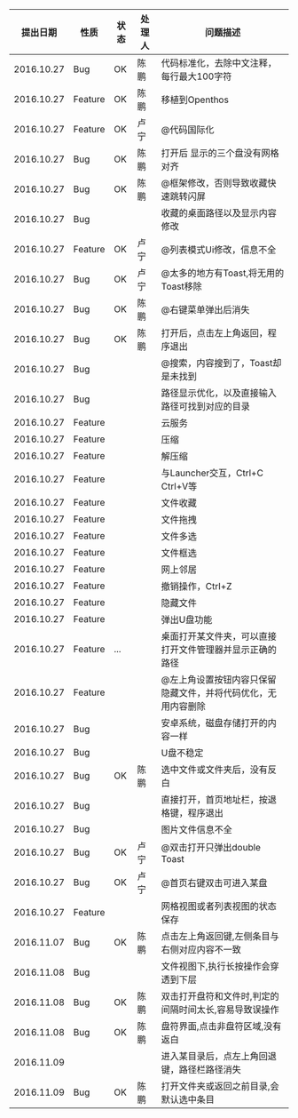 |提出日期|性质|状态|处理人|问题描述|
|-----|-----|-----|-----|-----|
|2016.10.27|Bug|OK|陈鹏|代码标准化，去除中文注释，每行最大100字符|
|2016.10.27|Feature|OK|陈鹏|移植到Openthos|
|2016.10.27|Feature|OK|卢宁|@代码国际化|
|2016.10.27|Bug|OK|陈鹏|打开后 显示的三个盘没有网格对齐|
|2016.10.27|Bug|OK|陈鹏|@框架修改，否则导致收藏快速跳转闪屏|
|2016.10.27|Bug|||收藏的桌面路径以及显示内容修改|
|2016.10.27|Feature|OK|卢宁|@列表模式Ui修改，信息不全|
|2016.10.27|Bug|OK|卢宁|@太多的地方有Toast,将无用的Toast移除|
|2016.10.27|Bug|OK|陈鹏|@右键菜单弹出后消失|
|2016.10.27|Bug|OK|陈鹏|打开后，点击左上角返回，程序退出|
|2016.10.27|Bug|||@搜索，内容搜到了，Toast却是未找到|
|2016.10.27|Bug|||路径显示优化，以及直接输入路径可找到对应的目录|
|2016.10.27|Feature|||云服务|
|2016.10.27|Feature|||压缩|
|2016.10.27|Feature|||解压缩|
|2016.10.27|Feature|||与Launcher交互，Ctrl+C Ctrl+V等|
|2016.10.27|Feature|||文件收藏|
|2016.10.27|Feature|||文件拖拽|
|2016.10.27|Feature|||文件多选|
|2016.10.27|Feature|||文件框选|
|2016.10.27|Feature|||网上邻居|
|2016.10.27|Feature|||撤销操作，Ctrl+Z|
|2016.10.27|Feature|||隐藏文件|
|2016.10.27|Feature|||弹出U盘功能|
|2016.10.27|Feature|...||桌面打开某文件夹，可以直接打开文件管理器并显示正确的路径|
|2016.10.27|Feature|||@左上角设置按钮内容只保留隐藏文件，并将代码优化，无用内容删除|
|2016.10.27|Bug|||安卓系统，磁盘存储打开的内容一样|
|2016.10.27|Bug|||U盘不稳定|
|2016.10.27|Bug|OK|陈鹏|选中文件或文件夹后，没有反白|
|2016.10.27|Bug|||直接打开，首页地址栏，按退格键，程序退出|
|2016.10.27|Bug|||图片文件信息不全|
|2016.10.27|Bug|OK|卢宁|@双击打开只弹出double Toast|
|2016.10.27|Bug|OK|卢宁|@首页右键双击可进入某盘|
|2016.10.27|Feature|||网格视图或者列表视图的状态保存|
|2016.11.07|Bug|OK|陈鹏|点击左上角返回键,左侧条目与右侧对应内容不一致|
|2016.11.08|Bug|||文件视图下,执行长按操作会穿透到下层|
|2016.11.08|Bug|OK|陈鹏|双击打开盘符和文件时,判定的间隔时间太长,容易导致误操作|
|2016.11.08|Bug|OK|陈鹏|盘符界面,点击非盘符区域,没有返白|
|2016.11.09||||进入某目录后，点左上角回退键，路径栏路径消失|
|2016.11.09|Bug|OK|陈鹏|打开文件夹或返回之前目录,会默认选中条目|
